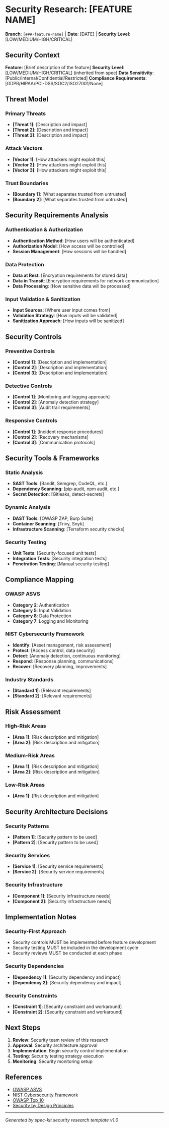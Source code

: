 # Security Research: [FEATURE NAME]

**Branch**: `[###-feature-name]` | **Date**: [DATE] | **Security Level**: [LOW/MEDIUM/HIGH/CRITICAL]

## Security Context
**Feature**: [Brief description of the feature]
**Security Level**: [LOW/MEDIUM/HIGH/CRITICAL] (inherited from spec)
**Data Sensitivity**: [Public/Internal/Confidential/Restricted]
**Compliance Requirements**: [GDPR/HIPAA/PCI-DSS/SOC2/ISO27001/None]

## Threat Model
### Primary Threats
- **[Threat 1]**: [Description and impact]
- **[Threat 2]**: [Description and impact]
- **[Threat 3]**: [Description and impact]

### Attack Vectors
- **[Vector 1]**: [How attackers might exploit this]
- **[Vector 2]**: [How attackers might exploit this]
- **[Vector 3]**: [How attackers might exploit this]

### Trust Boundaries
- **[Boundary 1]**: [What separates trusted from untrusted]
- **[Boundary 2]**: [What separates trusted from untrusted]

## Security Requirements Analysis
### Authentication & Authorization
- **Authentication Method**: [How users will be authenticated]
- **Authorization Model**: [How access will be controlled]
- **Session Management**: [How sessions will be handled]

### Data Protection
- **Data at Rest**: [Encryption requirements for stored data]
- **Data in Transit**: [Encryption requirements for network communication]
- **Data Processing**: [How sensitive data will be processed]

### Input Validation & Sanitization
- **Input Sources**: [Where user input comes from]
- **Validation Strategy**: [How inputs will be validated]
- **Sanitization Approach**: [How inputs will be sanitized]

## Security Controls
### Preventive Controls
- **[Control 1]**: [Description and implementation]
- **[Control 2]**: [Description and implementation]
- **[Control 3]**: [Description and implementation]

### Detective Controls
- **[Control 1]**: [Monitoring and logging approach]
- **[Control 2]**: [Anomaly detection strategy]
- **[Control 3]**: [Audit trail requirements]

### Responsive Controls
- **[Control 1]**: [Incident response procedures]
- **[Control 2]**: [Recovery mechanisms]
- **[Control 3]**: [Communication protocols]

## Security Tools & Frameworks
### Static Analysis
- **SAST Tools**: [Bandit, Semgrep, CodeQL, etc.]
- **Dependency Scanning**: [pip-audit, npm audit, etc.]
- **Secret Detection**: [Gitleaks, detect-secrets]

### Dynamic Analysis
- **DAST Tools**: [OWASP ZAP, Burp Suite]
- **Container Scanning**: [Trivy, Snyk]
- **Infrastructure Scanning**: [Terraform security checks]

### Security Testing
- **Unit Tests**: [Security-focused unit tests]
- **Integration Tests**: [Security integration tests]
- **Penetration Testing**: [Manual security testing]

## Compliance Mapping
### OWASP ASVS
- **Category 2**: Authentication
- **Category 5**: Input Validation
- **Category 8**: Data Protection
- **Category 7**: Logging and Monitoring

### NIST Cybersecurity Framework
- **Identify**: [Asset management, risk assessment]
- **Protect**: [Access control, data security]
- **Detect**: [Anomaly detection, continuous monitoring]
- **Respond**: [Response planning, communications]
- **Recover**: [Recovery planning, improvements]

### Industry Standards
- **[Standard 1]**: [Relevant requirements]
- **[Standard 2]**: [Relevant requirements]

## Risk Assessment
### High-Risk Areas
- **[Area 1]**: [Risk description and mitigation]
- **[Area 2]**: [Risk description and mitigation]

### Medium-Risk Areas
- **[Area 1]**: [Risk description and mitigation]
- **[Area 2]**: [Risk description and mitigation]

### Low-Risk Areas
- **[Area 1]**: [Risk description and mitigation]

## Security Architecture Decisions
### Security Patterns
- **[Pattern 1]**: [Security pattern to be used]
- **[Pattern 2]**: [Security pattern to be used]

### Security Services
- **[Service 1]**: [Security service requirements]
- **[Service 2]**: [Security service requirements]

### Security Infrastructure
- **[Component 1]**: [Security infrastructure needs]
- **[Component 2]**: [Security infrastructure needs]

## Implementation Notes
### Security-First Approach
- Security controls MUST be implemented before feature development
- Security testing MUST be included in the development cycle
- Security reviews MUST be conducted at each phase

### Security Dependencies
- **[Dependency 1]**: [Security dependency and impact]
- **[Dependency 2]**: [Security dependency and impact]

### Security Constraints
- **[Constraint 1]**: [Security constraint and workaround]
- **[Constraint 2]**: [Security constraint and workaround]

## Next Steps
1. **Review**: Security team review of this research
2. **Approval**: Security architecture approval
3. **Implementation**: Begin security control implementation
4. **Testing**: Security testing strategy execution
5. **Monitoring**: Security monitoring setup

## References
- [OWASP ASVS](https://owasp.org/www-project-application-security-verification-standard/)
- [NIST Cybersecurity Framework](https://www.nist.gov/cyberframework)
- [OWASP Top 10](https://owasp.org/www-project-top-ten/)
- [Security by Design Principles](https://owasp.org/www-project-secure-coding-practices-quick-reference-guide/)

---
*Generated by spec-kit security research template v1.0*
